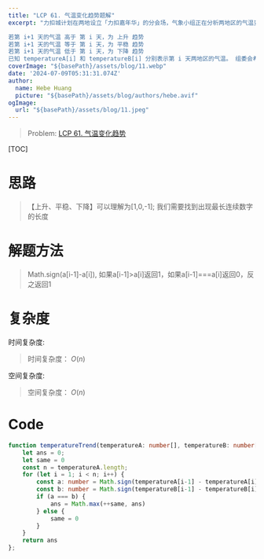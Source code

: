 ```yaml
---
title: "LCP 61. 气温变化趋势题解"
excerpt: "力扣城计划在两地设立「力扣嘉年华」的分会场，气象小组正在分析两地区的气温变化趋势，对于第 i ~ (i+1) 天的气温变化趋势，将根据以下规则判断：

若第 i+1 天的气温 高于 第 i 天，为 上升 趋势
若第 i+1 天的气温 等于 第 i 天，为 平稳 趋势
若第 i+1 天的气温 低于 第 i 天，为 下降 趋势
已知 temperatureA[i] 和 temperatureB[i] 分别表示第 i 天两地区的气温。 组委会希望找到一段天数尽可能多，且两地气温变化趋势相同的时间举办嘉年华活动。请分析并返回两地气温变化趋势相同的最大连续天数。"
coverImage: "${basePath}/assets/blog/11.webp"
date: '2024-07-09T05:31:31.074Z'
author:
  name: Hebe Huang
  picture: "${basePath}/assets/blog/authors/hebe.avif"
ogImage:
  url: "${basePath}/assets/blog/11.jpeg"
---
```



> Problem: [LCP 61. 气温变化趋势](https://leetcode.cn/problems/6CE719/description/)

[TOC]

# 思路

> 【上升、平稳、下降】可以理解为[1,0,-1]; 我们需要找到出现最长连续数字的长度


# 解题方法

> Math.sign(a[i-1]-a[i]), 如果a[i-1]>a[i]返回1，如果a[i-1]===a[i]返回0，反之返回1

# 复杂度

时间复杂度:
> 时间复杂度： $O(n)$

空间复杂度:
> 空间复杂度： $O(n)$



# Code
```TypeScript []
function temperatureTrend(temperatureA: number[], temperatureB: number[]): number {
    let ans = 0;
    let same = 0
    const n = temperatureA.length;
    for (let i = 1; i < n; i++) {
        const a: number = Math.sign(temperatureA[i-1] - temperatureA[i])
        const b: number = Math.sign(temperatureB[i-1] - temperatureB[i])
        if (a === b) {
            ans = Math.max(++same, ans)
        } else {
            same = 0
        }
    }
    return ans
};
```
  
